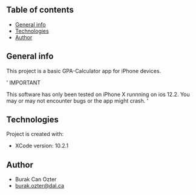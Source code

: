 ## Table of contents
* [General info](#general-info)
* [Technologies](#technologies)
* [Author](#author)

## General info
This project is a basic GPA-Calculator app for iPhone devices. 

'
IMPORTANT

This software has only been tested on iPhone X runnning on ios 12.2. You may or may not encounter bugs or the app might crash.
'

	
## Technologies
Project is created with:
* XCode version: 10.2.1


## Author

* Burak Can Ozter
* burak.ozter@dal.ca
	
